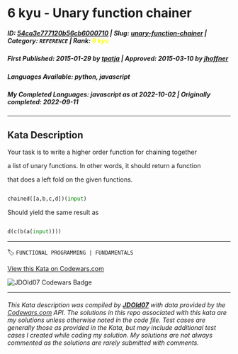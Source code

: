 # 6 kyu - Unary function chainer

##### **ID**: [54ca3e777120b56cb6000710](https://www.codewars.com/kata/54ca3e777120b56cb6000710) | **Slug**: [unary-function-chainer](https://www.codewars.com/kata/54ca3e777120b56cb6000710) | **Category**: `REFERENCE` | **Rank**: <span style="color:yellow">6 kyu</span>

##### **First Published**: 2015-01-29 ***by*** [tpatja](https://www.codewars.com/users/tpatja) | **Approved**: 2015-03-10 ***by*** [jhoffner](https://www.codewars.com/users/jhoffner)

##### **Languages Available**: python, javascript

##### **My Completed Languages**: javascript ***as at*** 2022-10-02 | **Originally completed**: 2022-09-11

---

## Kata Description


Your task is to write a higher order function for chaining together

a list of unary functions. In other words, it should return a function

that does a left fold on the given functions.



```python

chained([a,b,c,d])(input)

```

Should yield the same result as

```python

d(c(b(a(input))))

```

---


🏷 `FUNCTIONAL PROGRAMMING | FUNDAMENTALS`


[View this Kata on Codewars.com](https://www.codewars.com/kata/54ca3e777120b56cb6000710)

![](https://www.codewars.com/users/jdold07/badges/large "JDOld07 Codewars Badge")

---

###### *This Kata description was compiled by [**JDOld07**](https://tpstech.dev) with data provided by the [Codewars.com](https://www.codewars.com) API.  The solutions in this repo associated with this kata are my solutions unless otherwise noted in the code file.  Test cases are generally those as provided in the Kata, but may include additional test cases I created while coding my solution.  My solutions are not always commented as the solutions are rarely submitted with comments.*
